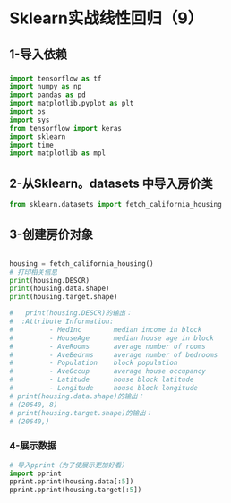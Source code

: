 # Sklearn实战线性回归（9）
## 1-导入依赖

### 
```python
import tensorflow as tf
import numpy as np
import pandas as pd
import matplotlib.pyplot as plt
import os
import sys
from tensorflow import keras
import sklearn
import time
import matplotlib as mpl 
 ```
 ## 2-从Sklearn。datasets 中导入房价类

 ```python
from sklearn.datasets import fetch_california_housing 
 ```

 ## 3-创建房价对象

  ```python
 ```
   ```python
housing = fetch_california_housing()
# 打印相关信息
print(housing.DESCR)
print(housing.data.shape)
print(housing.target.shape)
 ```
  ```python
#   print(housing.DESCR)的输出：
#  :Attribute Information:
#         - MedInc        median income in block
#         - HouseAge      median house age in block
#         - AveRooms      average number of rooms
#         - AveBedrms     average number of bedrooms
#         - Population    block population
#         - AveOccup      average house occupancy
#         - Latitude      house block latitude
#         - Longitude     house block longitude
# print(housing.data.shape)的输出：
# (20640, 8)
# print(housing.target.shape)的输出：
# (20640,)
 ```

### 4-展示数据

 ```python
# 导入pprint（为了使展示更加好看）
import pprint
pprint.pprint(housing.data[:5])
pprint.pprint(housing.target[:5])
```